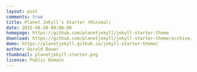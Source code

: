 ```yaml
---
layout: post
comments: true
title: Planet Jekyll's Starter (Minimal)
date: 2015-08-20 00:00:00
homepage: https://github.com/planetjekyll/jekyll-starter-theme
download: https://github.com/planetjekyll/jekyll-starter-theme/archive/gh-pages.zip
demo: https://planetjekyll.github.io/jekyll-starter-theme/
author: Gerald Bauer
thumbnail: planetjekyll-starter.png
license: Public Domain
---
```

